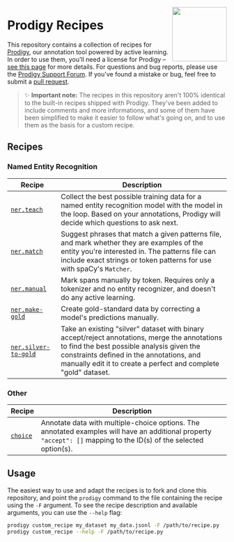 <a href="https://explosion.ai"><img src="https://explosion.ai/assets/img/logo.svg" width="125" height="125" align="right" /></a>

# Prodigy Recipes

This repository contains a collection of recipes for [Prodigy](https://prodi.gy),
our annotation tool powered by active learning. In order to use them, you'll
need a license for Prodigy – [see this page](https://prodi.gy/buy) for more
details. For questions and bug reports, please use the
[Prodigy Support Forum](https://support.prodi.gy). If you've found a mistake or
bug, feel free to submit a
[pull request](https://github.com/explosion/prodigy-recipes/pulls).

> ✨ **Important note:** The recipes in this repository aren't 100% identical to
> the built-in recipes shipped with Prodigy. They've been added to include
> comments and more informations, and some of them have been simplified to make
> it easier to follow what's going on, and to use them as the basis for a
> custom recipe.

## Recipes

### Named Entity Recognition

| Recipe | Description |
| --- | --- |
| [`ner.teach`](ner/ner_teach.py) | Collect the best possible training data for a named entity recognition model with the model in the loop. Based on your annotations, Prodigy will decide which questions to ask next. |
| [`ner.match`](ner/ner_match.py) | Suggest phrases that match a given patterns file, and mark whether they are examples of the entity you're interested in. The patterns file can include exact strings or token patterns for use with spaCy's `Matcher`. |
| [`ner.manual`](ner/ner_manual.py) | Mark spans manually by token. Requires only a tokenizer and no entity recognizer, and doesn't do any active learning. |
| [`ner.make-gold`](ner/ner_make-gold.py) | Create gold-standard data by correcting a model's predictions manually. |
| [`ner.silver-to-gold`](ner/ner_silver_to_gold.py) | Take an existing "silver" dataset with binary accept/reject annotations, merge the annotations to find the best possible analysis given the constraints defined in the annotations, and manually edit it to create a perfect and complete "gold" dataset. |

### Other

| Recipe | Description |
| --- | --- |
| [`choice`](other/choice.py) | Annotate data with multiple-choice options. The annotated examples will have an additional property `"accept": []` mapping to the ID(s) of the selected option(s). |

## Usage

The easiest way to use and adapt the recipes is to fork and clone this
repository, and point the `prodigy` command to the file containing the recipe
using the `-F` argument. To see the recipe description and available arguments,
you can use the `--help` flag:

```bash
prodigy custom_recipe my_dataset my_data.jsonl -F /path/to/recipe.py
prodigy custom_recipe --help -F /path/to/recipe.py
```
